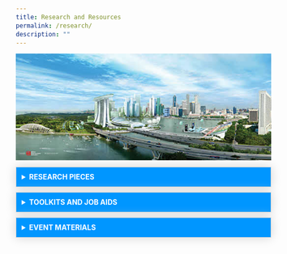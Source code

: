 ```yaml
---
title: Research and Resources
permalink: /research/
description: ""
---
```

<style>
	details {
    border: 1px solid #d4d4d4;    
    padding: .75em .75em 0;
	margin-top: 10px;
	box-shadow:0 0 20px #d4d4d4;
}

summary {	
    font-weight: bold;
    margin: -.75em -.75em 0;
    padding: .75em;
    background-color: #0096ff;
    color: #fff;
}

details[open] {
    padding: .75em;
	border-bottom: 1px solid #d4d4d4;
	background-color: #add8e6;
}

details[open] summary {
    border-bottom: 1px solid #d4d4d4;
    margin-bottom: 10px;
}
	
	</style>
	
<div class="background-image">
<img src="/images/Ethos_Images/Ethos_World_Cities_SummitIssue/Fig_7d1.jpg">
</div>

<details>
	<ul>
		<li> Research Paper 1 </li>
		<li> Research Paper 2 </li>
		<li> Research Paper 3 </li>
	</ul>
	<summary>RESEARCH PIECES </summary></details> 

<details> <summary>TOOLKITS AND JOB AIDS</summary> Body Content 2 </details>

<details> <summary>EVENT MATERIALS</summary> Body Content 2 </details>